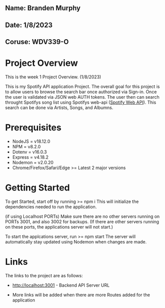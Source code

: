 ## Name: Branden Murphy
## Date: 1/8/2023
## Coruse: WDV339-O

# Project Overview

This is the week 1 Project Overview. (1/8/2023)

This is my Spotify API application Project. The overall goal for this project is to allow users to browse the search bar once authorized via Sign-in. Once the user is validated via JSON web AUTH tokens. The user then can search throught Spotifys song list using Spotifys web-api ([Spotify Web API](https://developer.spotify.com/documentation/web-api/)). This search can be done via Artists, Songs, and Albumns.

# Prerequisites

- NodeJS = v18.12.0
- NPM = v8.2.0
- Dotenv =  v16.0.3
- Express = v4.18.2
- Nodemon = v2.0.20
- Chrome/Firefox/Safari/Edge >= Latest 2 major versions

# Getting Started

To get Started, start off by running >= npm i
This will initialize the dependencies needed to run the application.

(if using Localhost PORTs)
Make sure there are no other servers running on PORTs 3001, and also 3002 for backups. (If there are other servers running on these ports, the applications server will not start.)

To start the applcations server, run >= npm start
The server will automatically stay updated using Nodemon when changes are made.


# Links

The links to the project are as follows: 
- [http://localhost:3001](http://localhost:3001) - Backend API Server URL

- More links will be added when there are more Routes added for the application
